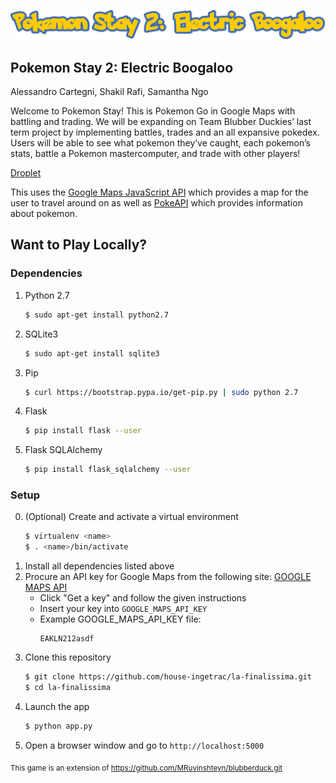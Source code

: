 ![Logo](https://raw.githubusercontent.com/house-ingetrac/la-finalissima/master/pokemonstay/static/img/pokemonstay_logo.png)


## Pokemon Stay 2: Electric Boogaloo
Alessandro Cartegni, Shakil Rafi, Samantha Ngo

Welcome to Pokemon Stay! This is Pokemon Go in Google Maps with battling and trading. We will be expanding on Team Blubber Duckies’ last term project by implementing battles, trades and an all expansive pokedex. Users will be able to see what pokemon they’ve caught, each pokemon’s stats, battle a Pokemon mastercomputer, and trade with other players!

[Droplet](http://206.189.231.92/)

This uses the [Google Maps JavaScript API](https://developers.google.com/maps/documentation/javascript/) which provides a map for the user to travel around on as well as [PokeAPI](https://pokeapi.co/) which provides information about pokemon.

## Want to Play Locally?

### Dependencies
1. Python 2.7
   ```bash
   $ sudo apt-get install python2.7
   ```
2. SQLite3
   ```bash
   $ sudo apt-get install sqlite3
   ```
3. Pip
   ```bash
   $ curl https://bootstrap.pypa.io/get-pip.py | sudo python 2.7
   ```
4. Flask
   ```bash
   $ pip install flask --user
   ```
5. Flask SQLAlchemy
   ```bash
   $ pip install flask_sqlalchemy --user
   ```

### Setup

0. (Optional) Create and activate a virtual environment 
   ```bash
   $ virtualenv <name>
   $ . <name>/bin/activate
   ```
1. Install all dependencies listed above
2. Procure an API key for Google Maps from the following site: [GOOGLE MAPS API](https://developers.google.com/maps/documentation/javascript/)
   * Click "Get a key" and follow the given instructions
   * Insert your key into `GOOGLE_MAPS_API_KEY`
   * Example GOOGLE_MAPS_API_KEY file:
     ```
     EAKLN212asdf
     ```
3. Clone this repository
   ```bash
   $ git clone https://github.com/house-ingetrac/la-finalissima.git
   $ cd la-finalissima
   ```
5. Launch the app
   ```bash
   $ python app.py
   ```
6. Open a browser window and go to `http://localhost:5000`




<sub>This game is an extension of https://github.com/MRuvinshteyn/blubberduck.git</sub>
